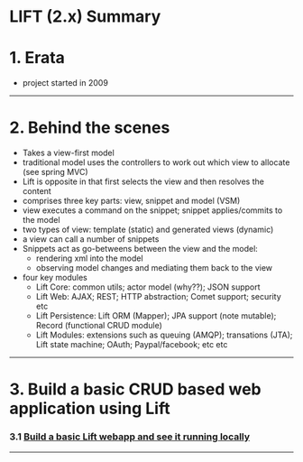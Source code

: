 LIFT (2.x) Summary
================================

#  1. Erata
 - project started in 2009

-------------------------
# 2. Behind the scenes
 - Takes a view-first model
 - traditional model uses the controllers to work out which view to allocate (see spring MVC)
 - Lift is opposite in that first selects the view and then resolves the content
 - comprises three key parts: view, snippet and model (VSM)
 - view executes a command on the <stateful> snippet; <statefukl> snippet applies/commits to the model
 - two types of view: template (static) and generated views (dynamic)
 - a view can call a number of snippets
 - Snippets act as go-betweens between the view and the model:
    - rendering xml into the model
    - observing model changes and mediating them back to the view
 - four key modules
    - Lift Core: common utils; actor model (why??); JSON support
    - Lift Web: AJAX; REST; HTTP abstraction; Comet support; security etc
    - Lift Persistence: Lift ORM (Mapper); JPA support (note mutable); Record (functional CRUD module)
    - Lift Modules: extensions such as queuing (AMQP); transations (JTA); Lift state machine; OAuth; Paypal/facebook; etc etc

-------------------------
# 3. Build a basic CRUD based web application using Lift

### 3.1 [Build a basic Lift webapp and see it running locally](docs/BuildInitialDefaulLiftWebapp.md)

-------------------
